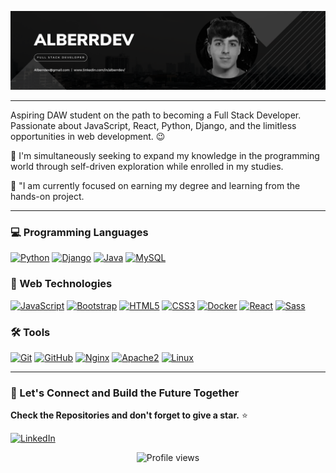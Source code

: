 


<p align="center">
  <img src="https://github.com/AlberrDev/AlberrDev/raw/main/Banner%20Github.png" alt="Banner">
</p>


---

Aspiring DAW student on the path to becoming a Full Stack Developer. Passionate about JavaScript, React, Python, Django, and the limitless opportunities in web development. 😉

 🔭 I'm simultaneously seeking to expand my knowledge in the programming world through self-driven exploration while  enrolled in my studies.

 🌱 "I am currently focused on earning my degree and learning from the hands-on project.

---

### 💻 Programming Languages

[![Python](https://img.shields.io/badge/Python-yellow?style=for-the-badge&logo=python&logoColor=white&labelColor=101010)]()
[![Django](https://img.shields.io/badge/Django-092E20?style=for-the-badge&logo=django&logoColor=white&labelColor=101010)](https://www.djangoproject.com/)
[![Java](https://img.shields.io/badge/Java-007396?style=for-the-badge&logo=java&logoColor=white&labelColor=101010)](https://www.java.com/)
[![MySQL](https://img.shields.io/badge/MySQL-4479A1?style=for-the-badge&logo=mysql&logoColor=white&labelColor=101010)]()



### 🚀 Web Technologies

[![JavaScript](https://img.shields.io/badge/JavaScript-F7DF1E?style=for-the-badge&logo=javascript&logoColor=F7DF1E&labelColor=101010)](https://developer.mozilla.org/en-US/docs/Web/JavaScript)
[![Bootstrap](https://img.shields.io/badge/Bootstrap-563D7C?style=for-the-badge&logo=bootstrap&logoColor=563D7C&labelColor=101010)](https://getbootstrap.com/)
[![HTML5](https://img.shields.io/badge/HTML5-E34F26?style=for-the-badge&logo=html5&logoColor=E34F26&labelColor=101010)](https://html.spec.whatwg.org/)
[![CSS3](https://img.shields.io/badge/CSS3-1572B6?style=for-the-badge&logo=css3&logoColor=1572B6&labelColor=101010)](https://www.w3.org/Style/CSS/Overview.en.html)
[![Docker](https://img.shields.io/badge/Docker-2496ED?style=for-the-badge&logo=docker&logoColor=2496ED&labelColor=101010)](https://www.docker.com/)
[![React](https://img.shields.io/badge/React-61DAFB?style=for-the-badge&logo=react&logoColor=61DAFB&labelColor=101010)](https://reactjs.org/)
[![Sass](https://img.shields.io/badge/Sass-CC6699?style=for-the-badge&logo=sass&logoColor=white&labelColor=101010)](https://sass-lang.com/)




### 🛠️ Tools

[![Git](https://img.shields.io/badge/Git-F05032?style=for-the-badge&logo=git&logoColor=F05032&labelColor=101010)](https://git-scm.com/)
[![GitHub](https://img.shields.io/badge/GitHub-181717?style=for-the-badge&logo=github&logoColor=white&labelColor=181717)](https://github.com/)
[![Nginx](https://img.shields.io/badge/Nginx-009639?style=for-the-badge&logo=nginx&logoColor=009639&labelColor=101010)](https://www.nginx.com/)
[![Apache2](https://img.shields.io/badge/Apache2-D22128?style=for-the-badge&logo=apache&logoColor=D22128&labelColor=101010)](https://httpd.apache.org/)
[![Linux](https://img.shields.io/badge/Linux-FCC624?style=for-the-badge&logo=linux&logoColor=FCC624&labelColor=101010)](https://www.linux.org/)

---



### 🚀 Let's Connect and Build the Future Together

**Check the Repositories and don't forget to give a star.** :star:


[![LinkedIn](https://img.shields.io/badge/LinkedIn-0077B5?style=for-the-badge&logo=linkedin&logoColor=white)](https://www.linkedin.com/in/alberrdev/)

<p align="center">
  <img src="https://komarev.com/ghpvc/?username=AlberrDev&style=flat-square" alt="Profile views">
</p>

